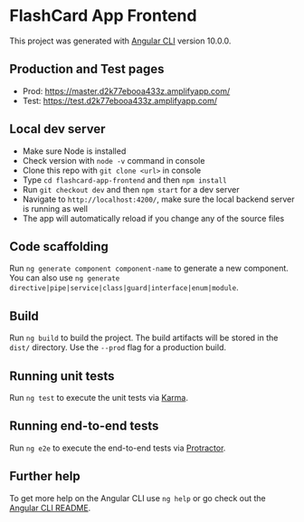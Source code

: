 # FlashCard App Frontend

This project was generated with [Angular CLI](https://github.com/angular/angular-cli) version 10.0.0.

## Production and Test pages

- Prod: https://master.d2k77ebooa433z.amplifyapp.com/
- Test: https://test.d2k77ebooa433z.amplifyapp.com/

## Local dev server

- Make sure Node is installed
- Check version with `node -v` command in console
- Clone this repo with `git clone <url>` in console
- Type `cd flashcard-app-frontend` and then `npm install`
- Run `git checkout dev` and then `npm start` for a dev server
- Navigate to `http://localhost:4200/`, make sure the local backend server is running as well
- The app will automatically reload if you change any of the source files

## Code scaffolding

Run `ng generate component component-name` to generate a new component. You can also use `ng generate directive|pipe|service|class|guard|interface|enum|module`.

## Build

Run `ng build` to build the project. The build artifacts will be stored in the `dist/` directory. Use the `--prod` flag for a production build.

## Running unit tests

Run `ng test` to execute the unit tests via [Karma](https://karma-runner.github.io).

## Running end-to-end tests

Run `ng e2e` to execute the end-to-end tests via [Protractor](http://www.protractortest.org/).

## Further help

To get more help on the Angular CLI use `ng help` or go check out the [Angular CLI README](https://github.com/angular/angular-cli/blob/master/README.md).
